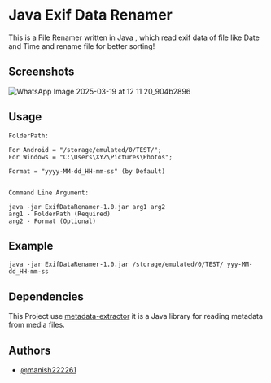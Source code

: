 
# Java Exif Data Renamer

This is a File Renamer written in Java , which read exif data of file like Date and Time and rename file for better sorting!


## Screenshots


![WhatsApp Image 2025-03-19 at 12 11 20_904b2896](https://github.com/user-attachments/assets/9fe5d9e0-fed5-4404-ad7a-8e98b448c6a5)


## Usage
    FolderPath:

    For Android = "/storage/emulated/0/TEST/";
    For Windows = "C:\Users\XYZ\Pictures\Photos";
    
    Format = "yyyy-MM-dd_HH-mm-ss" (by Default)
    

    Command Line Argument:

    java -jar ExifDataRenamer-1.0.jar arg1 arg2
    arg1 - FolderPath (Required)
    arg2 - Format (Optional)



##  Example

    
    java -jar ExifDataRenamer-1.0.jar /storage/emulated/0/TEST/ yyy-MM-dd_HH-mm-ss


## Dependencies

This Project use [metadata-extractor](https://github.com/drewnoakes/metadata-extractor) it is a Java library for reading metadata from media files.
## Authors

- [@manish222261](https://github.com/manish222261-code/)

